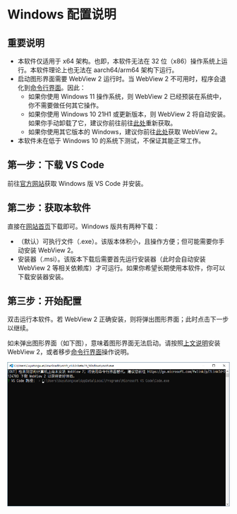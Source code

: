 # Windows 配置说明

## 重要说明

- 本软件仅适用于 x64 架构。也即，本软件无法在 32 位（x86）操作系统上运行。本软件理论上也无法在 aarch64/arm64 架构下运行。
- 启动图形界面需要 WebView 2 运行时。当 WebView 2 不可用时，程序会退化到[命令行界面](./cli)。因此：
  - 如果你使用 Windows 11 操作系统，则 WebView 2 已经预装在系统中，你不需要做任何其它操作。
  - 如果你使用 Windows 10 21H1 或更新版本，则 WebView 2 将自动安装。如果你手动卸载了它，建议你前往前往[此处](https://go.microsoft.com/fwlink/p/?LinkId=2124703)重新获取。
  - 如果你使用其它版本的 Windows，建议你前往[此处](https://go.microsoft.com/fwlink/p/?LinkId=2124703)获取 WebView 2。
- 本软件未在低于 Windows 10 的系统下测试，不保证其能正常工作。

## 第一步：下载 VS Code

前往[官方网站](https://code.visualstudio.com/)获取 Windows 版 VS Code 并安装。

## 第二步：获取本软件

直接在[网站首页](https://v4.vscch.tk/)下载即可。Windows 版共有两种下载：
- （默认）可执行文件（.exe）。该版本体积小，且操作方便；但可能需要你手动安装 WebView 2。
- 安装器（.msi）。该版本下载后需要首先运行安装器（此时会自动安装 WebView 2 等相关依赖库）才可运行。如果你希望长期使用本软件，你可以下载安装器安装。

## 第三步：开始配置

双击运行本软件。若 WebView 2 正确安装，则将弹出图形界面；此时点击下一步以继续。



如未弹出图形界面（如下图），意味着图形界面无法启动。请按照[上文说明](#重要说明)安装 WebView 2，或者移步[命令行界面](./cli)操作说明。

![1662119630953](image/windows/1662119630953.png)

